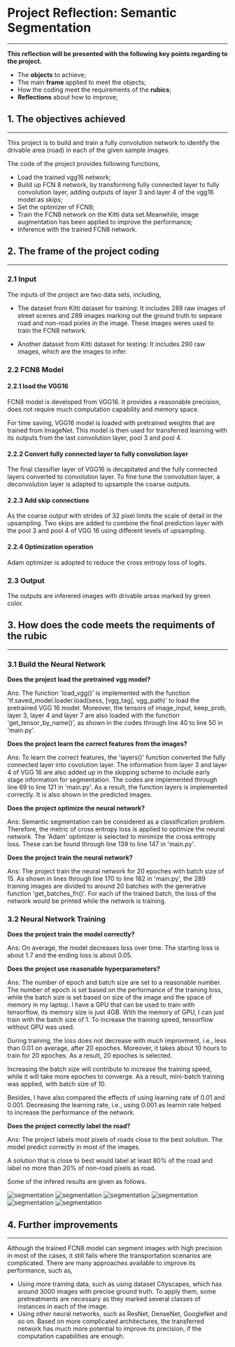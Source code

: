 
# Project Reflection: Semantic Segmentation
------

[image1]: ./images/umm_000012.png "predicted image 12"
[image2]: ./images/umm_000013.png "predicted image 13"
[image3]: ./images/umm_000017.png "predicted image 17"

[image4]: ./images/umm_000020.png "predicted image 20"
[image5]: ./images/umm_000028.png "predicted image 28"
[image6]: ./images/umm_000029.png "predicted image 29"


**This reflection will be presented with the following key points regarding to the project.**

* The **objects** to achieve;
* The main **frame** applied to meet the objects;
* How the coding meet the requirements of the **rubics**;
* **Reflections** about how to improve;


## 1. The objectives achieved
------

This project is to build and train a fully convolution network to identify the drivable area (road) in each of the given sample images.

The code of the project provides following functions,

* Load the trained vgg16 network;
* Build up FCN 8 network, by transforming fully connected layer to fully convolution layer, adding outputs of layer 3 and layer 4 of the vgg16 model as skips;
* Set the optimizer of FCN8;
* Train the FCN8 network on the Kitti data set.Meanwhile, image augmentation has been applied to improve the performance;
* Inference with the trained FCN8 network.


## 2. The frame of the project coding
------

### 2.1 Input

The inputs of the project are two data sets, including,

* The dataset from Kitti dataset for training: It includes 289 raw images of street scenes and 289 images marking out the ground truth to sepeare road and non-road pixles in the image. These images weres used to train the FCN8 network.

* Another dataset from Kitti dataset for testing: It includes 290 raw images, which are the images to infer.


### 2.2 FCN8 Model

#### 2.2.1 load the VGG16

FCN8 model is developed from VGG16. It provides a reasonable precision, does not require much computation capability and memory space. 

For time saving, VGG16 model is loaded with pretrained weights that are trained from ImageNet. This model is then used for transferred learning with its outputs from the last convolution layer, pool 3 and pool 4.

#### 2.2.2 Convert fully connected layer to fully convolution layer

The final classifier layer of VGG16 is decapitated and the fully connected layers converted to convolution layer. To fine tune the convolution layer, a deconvolution layer is adapted to upsample the coarse outputs.

#### 2.2.3 Add skip connections

As the coarse output with strides of 32 pixel limits the scale of detail in the upsampling. Two skips  are added to combine the final prediction layer with the pool 3 and pool 4 of VGG 16 using different levels of upsampling.

#### 2.2.4 Optimization operation

Adam optimizer is adopted to reduce the cross entropy loss of logits.

### 2.3 Output

The outputs are inferered images with drivable areas marked by green color.



## 3. How does the code meets the requiments of the rubic
------

### 3.1 Build the Neural Network

**Does the project load the pretrained vgg model?**

Ans: The function 'load_vgg()' is implemented with the function 'tf.saved_model.loader.load(sess, [vgg_tag], vgg_path)' to load the pretrained VGG 16 model. Moreover, the tensors of image_input, keep_prob, layer 3, layer 4 and layer 7 are also loaded with the function 'get_tensor_by_name()', as shown in the codes through line 40 to line 50 in 'main.py'. 

**Does the project learn the correct features from the images?**

Ans: To learn the correct features, the 'layers()' function converted the fully connected layer into covolution layer. The information from layer 3 and layer 4 of VGG 16 are also added up in the skipping scheme to include early stage information for segmentation. The codes are implemented through line 69 to line 121 in 'main.py'. As a result, the function layers is implemented correctly. It is also shown in the predicted images.

**Does the project optimize the neural network?**

Ans: Semantic segmentation can be considered as a classification problem. Therefore, the metric of cross entropy loss is applied to optimize the neural network. The 'Adam' optimizer is selected to minimize the cross entropy loss. These can be found through line 139 to line 147 in 'main.py'.

**Does the project train the neural network?**

Ans: The project train the neural network for 20 epoches with batch size of 15. As shown in lines through line 170 to line 182 in 'main.py', the 289 training images are divided to around 20 batches with the generative function 'get_batches_fn()'. For each of the trained batch, the loss of the network would be printed while the network is training.


### 3.2 Neural Network Training

**Does the project train the model correctly?**

Ans: On average, the model decreases loss over time. The starting loss is about 1.7 and the ending loss is about 0.05.


**Does the project use reasonable hyperparameters?**

Ans: The number of epoch and batch size are set to a reasonable number. The number of epoch is set based on the performance of the training loss, while the batch size is set based on size of the image and the space of memory in my laptop. I have a GPU that can be used to train with tensorflow, its memory size is just 4GB. With the memory of GPU, I can just train with the batch size of 1. To increase the training speed, tensorflow without GPU was used.

During training, the loss does not decrease with much improvment, i.e., less than 0.01 on average, after 20 epoches. Moreover, it takes about 10 hours to train for 20 epoches. As a result, 20 epoches is selected. 

Increasing the batch size will contribute to increase the training speed, while it will take more epoches to converge. As a result, mini-batch training was applied, with batch size of 10.

Besides, I have also compared the effects of using learning rate of 0.01 and 0.001. Decreasing the learning rate, i.e., using 0.001 as learnin rate helped to increase the performance of the network.


**Does the project correctly label the road?**

Ans: The project labels most pixels of roads close to the best solution. The model predict correctly in most of the images.

A solution that is close to best would label at least 80% of the road and label no more than 20% of non-road pixels as road.

Some of the infered results are given as follows.

![segmentation][image1]
![segmentation][image2]
![segmentation][image3]
![segmentation][image4]
![segmentation][image5]
![segmentation][image6]


## 4. Further improvements
------

Although the trained FCN8 model can segment images with high precision in most of the cases, it still fails where the transportation scenarios are complicated. There are many approaches available to improve its performance, such as,

* Using more training data, such as using dataset Cityscapes, which has around 3000 images with precise ground truth. To apply them, some pretreatments are necessary as they marked several classes of instances in each of the image.
* Using other neural networks, such as ResNet, DenseNet, GoogleNet and so on. Based on more complicated architectures, the transferred network has much more potential to improve its precision, if the computation capabilities are enough.

